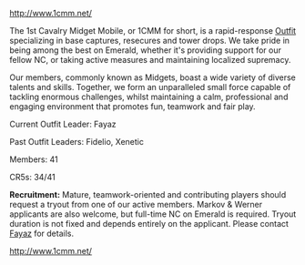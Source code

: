 [<http://www.1cmm.net/>](http://www.1cmm.net/)

The 1st Cavalry Midget Mobile, or 1CMM for short, is a rapid-response
[Outfit](../../terminology/Outfit.md) specializing in base captures, resecures and
tower drops. We take pride in being among the best on Emerald, whether it's
providing support for our fellow NC, or taking active measures and maintaining
localized supremacy.

Our members, commonly known as Midgets, boast a wide variety of diverse talents
and skills. Together, we form an unparalleled small force capable of tackling
enormous challenges, whilst maintaining a calm, professional and engaging
environment that promotes fun, teamwork and fair play.

Current Outfit Leader: Fayaz

Past Outfit Leaders: Fidelio, Xenetic

Members: 41

CR5s: 34/41

**Recruitment:** Mature, teamwork-oriented and contributing players should
request a tryout from one of our active members. Markov & Werner applicants are
also welcome, but full-time NC on Emerald is required. Tryout duration is not
fixed and depends entirely on the applicant. Please contact
[Fayaz](mailto:fayaz@1cmm.net) for details.

[<http://www.1cmm.net/>](http://www.1cmm.net/)
